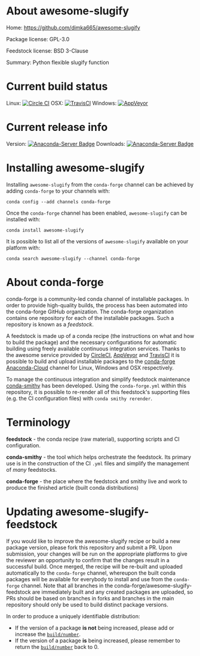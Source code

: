 About awesome-slugify
=====================

Home: https://github.com/dimka665/awesome-slugify

Package license: GPL-3.0

Feedstock license: BSD 3-Clause

Summary: Python flexible slugify function



Current build status
====================

Linux: [![Circle CI](https://circleci.com/gh/conda-forge/awesome-slugify-feedstock.svg?style=shield)](https://circleci.com/gh/conda-forge/awesome-slugify-feedstock)
OSX: [![TravisCI](https://travis-ci.org/conda-forge/awesome-slugify-feedstock.svg?branch=master)](https://travis-ci.org/conda-forge/awesome-slugify-feedstock)
Windows: [![AppVeyor](https://ci.appveyor.com/api/projects/status/github/conda-forge/awesome-slugify-feedstock?svg=True)](https://ci.appveyor.com/project/conda-forge/awesome-slugify-feedstock/branch/master)

Current release info
====================
Version: [![Anaconda-Server Badge](https://anaconda.org/conda-forge/awesome-slugify/badges/version.svg)](https://anaconda.org/conda-forge/awesome-slugify)
Downloads: [![Anaconda-Server Badge](https://anaconda.org/conda-forge/awesome-slugify/badges/downloads.svg)](https://anaconda.org/conda-forge/awesome-slugify)

Installing awesome-slugify
==========================

Installing `awesome-slugify` from the `conda-forge` channel can be achieved by adding `conda-forge` to your channels with:

```
conda config --add channels conda-forge
```

Once the `conda-forge` channel has been enabled, `awesome-slugify` can be installed with:

```
conda install awesome-slugify
```

It is possible to list all of the versions of `awesome-slugify` available on your platform with:

```
conda search awesome-slugify --channel conda-forge
```


About conda-forge
=================

conda-forge is a community-led conda channel of installable packages.
In order to provide high-quality builds, the process has been automated into the
conda-forge GitHub organization. The conda-forge organization contains one repository
for each of the installable packages. Such a repository is known as a *feedstock*.

A feedstock is made up of a conda recipe (the instructions on what and how to build
the package) and the necessary configurations for automatic building using freely
available continuous integration services. Thanks to the awesome service provided by
[CircleCI](https://circleci.com/), [AppVeyor](http://www.appveyor.com/)
and [TravisCI](https://travis-ci.org/) it is possible to build and upload installable
packages to the [conda-forge](https://anaconda.org/conda-forge)
[Anaconda-Cloud](http://docs.anaconda.org/) channel for Linux, Windows and OSX respectively.

To manage the continuous integration and simplify feedstock maintenance
[conda-smithy](http://github.com/conda-forge/conda-smithy) has been developed.
Using the ``conda-forge.yml`` within this repository, it is possible to re-render all of
this feedstock's supporting files (e.g. the CI configuration files) with ``conda smithy rerender``.


Terminology
===========

**feedstock** - the conda recipe (raw material), supporting scripts and CI configuration.

**conda-smithy** - the tool which helps orchestrate the feedstock.
                   Its primary use is in the construction of the CI ``.yml`` files
                   and simplify the management of *many* feedstocks.

**conda-forge** - the place where the feedstock and smithy live and work to
                  produce the finished article (built conda distributions)


Updating awesome-slugify-feedstock
==================================

If you would like to improve the awesome-slugify recipe or build a new
package version, please fork this repository and submit a PR. Upon submission,
your changes will be run on the appropriate platforms to give the reviewer an
opportunity to confirm that the changes result in a successful build. Once
merged, the recipe will be re-built and uploaded automatically to the
`conda-forge` channel, whereupon the built conda packages will be available for
everybody to install and use from the `conda-forge` channel.
Note that all branches in the conda-forge/awesome-slugify-feedstock are
immediately built and any created packages are uploaded, so PRs should be based
on branches in forks and branches in the main repository should only be used to
build distinct package versions.

In order to produce a uniquely identifiable distribution:
 * If the version of a package **is not** being increased, please add or increase
   the [``build/number``](http://conda.pydata.org/docs/building/meta-yaml.html#build-number-and-string).
 * If the version of a package **is** being increased, please remember to return
   the [``build/number``](http://conda.pydata.org/docs/building/meta-yaml.html#build-number-and-string)
   back to 0.
